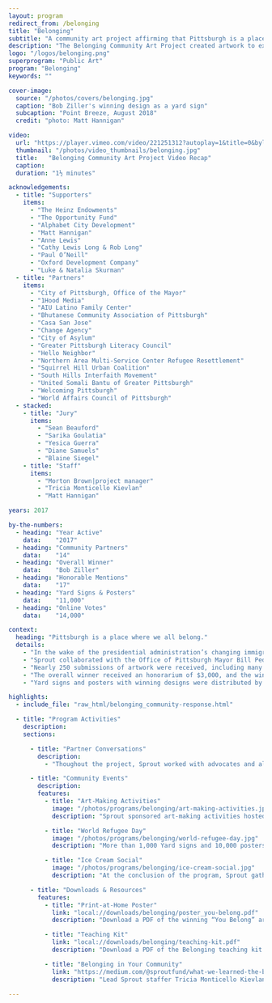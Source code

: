 ```yaml
---
layout: program
redirect_from: /belonging
title: "Belonging"
subtitle: "A community art project affirming that Pittsburgh is a place where we all belong."
description: "The Belonging Community Art Project created artwork to express the concept of “belonging” and advocating for a welcoming Pittsburgh to immigrants and refugees. Nearly 250 submissions of artwork were received, including many from local youth. Winners were selected through a combination of juried art processes and online voting that drew more than 14,000 votes. The winning design, by Bob Ziller, was produced as yard signs and posters that were distributed for free across the region."
logo: "/logos/belonging.png"
superprogram: "Public Art"
program: "Belonging"
keywords: ""

cover-image:
  source: "/photos/covers/belonging.jpg"
  caption: "Bob Ziller's winning design as a yard sign"
  subcaption: "Point Breeze, August 2018"
  credit: "photo: Matt Hannigan"

video:
  url: "https://player.vimeo.com/video/221251312?autoplay=1&title=0&byline=0&portrait=0"
  thumbnail: "/photos/video_thumbnails/belonging.jpg"
  title:   "Belonging Community Art Project Video Recap"
  caption:
  duration: "1½ minutes"

acknowledgements:
  - title: "Supporters"
    items:
      - "The Heinz Endowments"
      - "The Opportunity Fund"
      - "Alphabet City Development"
      - "Matt Hannigan"
      - "Anne Lewis"
      - "Cathy Lewis Long & Rob Long"
      - "Paul O’Neill"
      - "Oxford Development Company"
      - "Luke & Natalia Skurman"
  - title: "Partners"
    items:
      - "City of Pittsburgh, Office of the Mayor"
      - "1Hood Media"
      - "AIU Latino Family Center"
      - "Bhutanese Community Association of Pittsburgh"
      - "Casa San Jose"
      - "Change Agency"
      - "City of Asylum"
      - "Greater Pittsburgh Literacy Council"
      - "Hello Neighbor"
      - "Northern Area Multi-Service Center Refugee Resettlement"
      - "Squirrel Hill Urban Coalition"
      - "South Hills Interfaith Movement"
      - "United Somali Bantu of Greater Pittsburgh"
      - "Welcoming Pittsburgh"
      - "World Affairs Council of Pittsburgh"
  - stacked:
    - title: "Jury"
      items:
        - "Sean Beauford"
        - "Sarika Goulatia"
        - "Yesica Guerra"
        - "Diane Samuels"
        - "Blaine Siegel"
    - title: "Staff"
      items:
        - "Morton Brown|project manager"
        - "Tricia Monticello Kievlan"
        - "Matt Hannigan"

years: 2017

by-the-numbers:
  - heading: "Year Active"
    data:    "2017"
  - heading: "Community Partners"
    data:    "14"
  - heading: "Overall Winner"
    data:    "Bob Ziller"
  - heading: "Honorable Mentions"
    data:    "17"
  - heading: "Yard Signs & Posters"
    data:    "11,000"
  - heading: "Online Votes"
    data:    "14,000"

context:
  heading: "Pittsburgh is a place where we all belong."
  details:
    - "In the wake of the presidential administration’s changing immigration policy, The Sprout Fund created the Belonging Community Art Project to celebrate the spirit and creative energy of the people who have made Pittsburgh their home, built communities here, and contributed to our shared future."
    - "Sprout collaborated with the Office of Pittsburgh Mayor Bill Peduto and 14 local organizations that promote unity and dialogue and serve immigrants and refugees. Through this initiative, local youth and adult artists created artwork expressing their concept of “belonging” and advocating for a welcoming and united Pittsburgh and Allegheny County."
    - "Nearly 250 submissions of artwork were received, including many from local youth. Winners were selected through a combination of juried art processes and online voting that drew more than 14,000 votes."
    - "The overall winner received an honorarium of $3,000, and the winning design was produced as yard signs and posters that were distributed for free across the region. An additional 17 works of art appeared on a “Community Voices” poster, and these winning artists each received a $100 honorarium."
    - "Yard signs and posters with winning designs were distributed by the City of Pittsburgh, Citiparks sites, all 19 branches of the Carnegie Library of Pittsburgh, coffee shops, community centers, and all partner organizations' sites."

highlights:
  - include_file: "raw_html/belonging_community-response.html"

  - title: "Program Activities"
    description:
    sections:

      - title: "Partner Conversations"
        description:
          - "Thoughout the project, Sprout worked with advocates and allies of the immgrant and refugee communities. Prior to launch, Sprout hosted in-person meetings and phone interviews with representatives from all 14 community partners. These conversations deeply informed the program design, from naming the program to developing its outreach strategy."

      - title: "Community Events"
        description:
        features:
          - title: "Art-Making Activities"
            image: "/photos/programs/belonging/art-making-activities.jpg"
            description: "Sprout sponsored art-making activities hosted by several of community partners, including Casa San Jose, the Northern Area Multi Service Center, Squirrel Hill Urban Coalition, and United Somali Bantu of Greater Pittsburgh."

          - title: "World Refugee Day"
            image: "/photos/programs/belonging/world-refugee-day.jpg"
            description: "More than 1,000 Yard signs and 10,000 posters of the winning design and the community voices poster began distribution at the World Refugee Day celebration in Market Square in downtown Pittsburgh."

          - title: "Ice Cream Social"
            image: "/photos/programs/belonging/ice-cream-social.jpg"
            description: "At the conclusion of the program, Sprout gathered the winning artists, commmunity partners, jurors, and staff to celebrate and connect."

      - title: "Downloads & Resources"
        features:
          - title: "Print-at-Home Poster"
            link: "local://downloads/belonging/poster_you-belong.pdf"
            description: "Download a PDF of the winning “You Belong” artwork and print your own 18” by 18” poster or yard sign using FedEx Kinkos or a locally-owned print shop of your choice."

          - title: "Teaching Kit"
            link: "local://downloads/belonging/teaching-kit.pdf"
            description: "Download a PDF of the Belonging teaching kit and encourage children and youth in your classroom or community to create their own unique artistic response."

          - title: "Belonging in Your Community"
            link: "https://medium.com/@sproutfund/what-we-learned-the-belonging-community-art-project-546a45f2177d"
            description: "Lead Sprout staffer Tricia Monticello Kievlan offers advice and recommendations to others who might lead similar work in their communities with this post on Medium."

---
```

